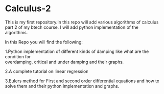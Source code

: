 # Calculus-2
This is my first repository.In this repo will add various algorithms of calculus part 2 of my btech course.
I will add python implementation of the algorithms.


In this Repo you will find the following:

1.Python implementation of different kinds of damping like what are the condition for  
overdamping, critical and under damping and their graphs.

2.A complete tutorial on linear regression

3.Eulers method for First and second order differential equations and how to solve them and their python implementation and graphs.

